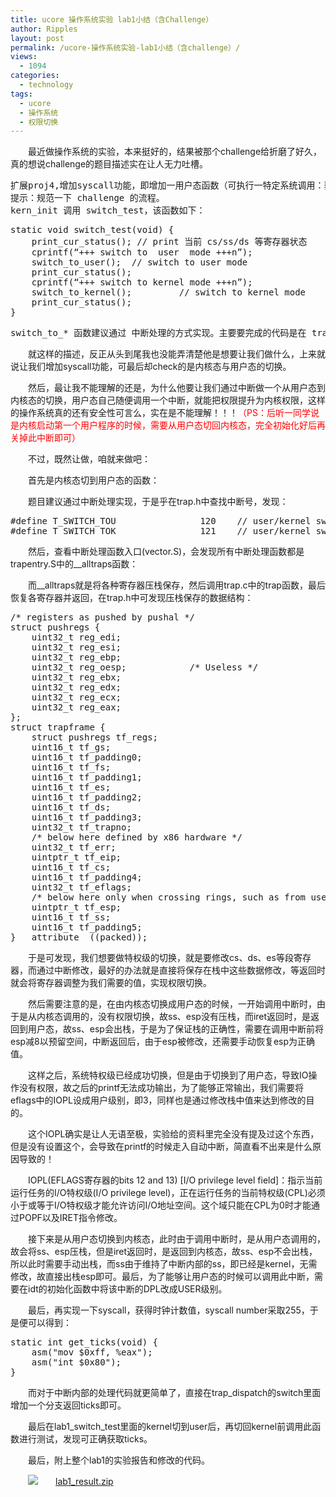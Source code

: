 ```yaml
---
title: ucore 操作系统实验 lab1小结（含Challenge）
author: Ripples
layout: post
permalink: /ucore-操作系统实验-lab1小结（含challenge）/
views:
  - 1094
categories:
  - technology
tags:
  - ucore
  - 操作系统
  - 权限切换
---
```

<p style="text-indent: 2em;">
  最近做操作系统的实验，本来挺好的，结果被那个challenge给折磨了好久，真的想说challenge的题目描述实在让人无力吐槽。
</p>

<pre class="brush:plain;toolbar:false">扩展proj4,增加syscall功能，即增加一用户态函数（可执行一特定系统调用：获得时钟计数值），当内核初始完毕后，可从内核态返回到用户态的函数，而用户态的函数又通过系统调用得到内核态的服务。需写出详细的设计和分析报告。完成出色的可获得适当加分。
提示：规范一下&nbsp;challenge&nbsp;的流程。&nbsp;
kern_init&nbsp;调用&nbsp;switch_test，该函数如下：</pre>

<!--more-->

<pre class="brush:cpp;toolbar:false">static&nbsp;void&nbsp;switch_test(void)&nbsp;{
&nbsp;&nbsp;&nbsp;&nbsp;print_cur_status();&nbsp;//&nbsp;print&nbsp;当前&nbsp;cs/ss/ds&nbsp;等寄存器状态
&nbsp;&nbsp;&nbsp;&nbsp;cprintf(“+++&nbsp;switch&nbsp;to&nbsp;&nbsp;user&nbsp;&nbsp;mode&nbsp;+++n”);
&nbsp;&nbsp;&nbsp;&nbsp;switch_to_user();&nbsp;&nbsp;//&nbsp;switch&nbsp;to&nbsp;user&nbsp;mode
&nbsp;&nbsp;&nbsp;&nbsp;print_cur_status();
&nbsp;&nbsp;&nbsp;&nbsp;cprintf(“+++&nbsp;switch&nbsp;to&nbsp;kernel&nbsp;mode&nbsp;+++n”);
&nbsp;&nbsp;&nbsp;&nbsp;switch_to_kernel();&nbsp;&nbsp;&nbsp;&nbsp;&nbsp;&nbsp;&nbsp;&nbsp;&nbsp;//&nbsp;switch&nbsp;to&nbsp;kernel&nbsp;mode
&nbsp;&nbsp;&nbsp;&nbsp;print_cur_status();
}</pre>

<pre class="brush:plain;toolbar:false">switch_to_*&nbsp;函数建议通过&nbsp;中断处理的方式实现。主要要完成的代码是在&nbsp;trap&nbsp;里面处理&nbsp;T_SWITCH_TO*&nbsp;中断，并设置好返回的状态。</pre>

<p style="text-indent: 2em;">
  就这样的描述，反正从头到尾我也没能弄清楚他是想要让我们做什么，上来就说让我们增加syscall功能，可最后却check的是内核态与用户态的切换。
</p>

<p style="text-indent: 2em;">
  然后，最让我不能理解的还是，为什么他要让我们通过中断做一个从用户态到内核态的切换，用户态自己随便调用一个中断，就能把权限提升为内核权限，这样的操作系统真的还有安全性可言么，实在是不能理解！！！<span style="color: rgb(255, 0, 0);">（PS：后听一同学说是内核启动第一个用户程序的时候，需要从用户态切回内核态，完全初始化好后再关掉此中断即可）</span>
</p>

<p style="text-indent: 2em;">
  不过，既然让做，咱就来做吧：
</p>

<p style="text-indent: 2em;">
  首先是内核态切到用户态的函数：
</p>

<p style="text-indent: 2em;">
  题目建议通过中断处理实现，于是乎在trap.h中查找中断号，发现：
</p>

<pre class="brush:cpp;toolbar:false">#define&nbsp;T_SWITCH_TOU&nbsp;&nbsp;&nbsp;&nbsp;&nbsp;&nbsp;&nbsp;&nbsp;&nbsp;&nbsp;&nbsp;&nbsp;&nbsp;&nbsp;&nbsp;&nbsp;120&nbsp;&nbsp;&nbsp;&nbsp;//&nbsp;user/kernel&nbsp;switch
#define&nbsp;T_SWITCH_TOK&nbsp;&nbsp;&nbsp;&nbsp;&nbsp;&nbsp;&nbsp;&nbsp;&nbsp;&nbsp;&nbsp;&nbsp;&nbsp;&nbsp;&nbsp;&nbsp;121&nbsp;&nbsp;&nbsp;&nbsp;//&nbsp;user/kernel&nbsp;switch</pre>

<p style="text-indent: 2em;">
  然后，查看中断处理函数入口(vector.S)，会发现所有中断处理函数都是trapentry.S中的__alltraps函数：
</p>

<p style="text-indent: 2em;">
  而__alltraps就是将各种寄存器压栈保存，然后调用trap.c中的trap函数，最后恢复各寄存器并返回，在trap.h中可发现压栈保存的数据结构：
</p>

<pre class="brush:cpp;toolbar:false">/*&nbsp;registers&nbsp;as&nbsp;pushed&nbsp;by&nbsp;pushal&nbsp;*/
struct&nbsp;pushregs&nbsp;{
&nbsp;&nbsp;&nbsp;&nbsp;uint32_t&nbsp;reg_edi;
&nbsp;&nbsp;&nbsp;&nbsp;uint32_t&nbsp;reg_esi;
&nbsp;&nbsp;&nbsp;&nbsp;uint32_t&nbsp;reg_ebp;
&nbsp;&nbsp;&nbsp;&nbsp;uint32_t&nbsp;reg_oesp;&nbsp;&nbsp;&nbsp;&nbsp;&nbsp;&nbsp;&nbsp;&nbsp;&nbsp;&nbsp;&nbsp;&nbsp;/*&nbsp;Useless&nbsp;*/
&nbsp;&nbsp;&nbsp;&nbsp;uint32_t&nbsp;reg_ebx;
&nbsp;&nbsp;&nbsp;&nbsp;uint32_t&nbsp;reg_edx;
&nbsp;&nbsp;&nbsp;&nbsp;uint32_t&nbsp;reg_ecx;
&nbsp;&nbsp;&nbsp;&nbsp;uint32_t&nbsp;reg_eax;
};
struct&nbsp;trapframe&nbsp;{
&nbsp;&nbsp;&nbsp;&nbsp;struct&nbsp;pushregs&nbsp;tf_regs;
&nbsp;&nbsp;&nbsp;&nbsp;uint16_t&nbsp;tf_gs;
&nbsp;&nbsp;&nbsp;&nbsp;uint16_t&nbsp;tf_padding0;
&nbsp;&nbsp;&nbsp;&nbsp;uint16_t&nbsp;tf_fs;
&nbsp;&nbsp;&nbsp;&nbsp;uint16_t&nbsp;tf_padding1;
&nbsp;&nbsp;&nbsp;&nbsp;uint16_t&nbsp;tf_es;
&nbsp;&nbsp;&nbsp;&nbsp;uint16_t&nbsp;tf_padding2;
&nbsp;&nbsp;&nbsp;&nbsp;uint16_t&nbsp;tf_ds;
&nbsp;&nbsp;&nbsp;&nbsp;uint16_t&nbsp;tf_padding3;
&nbsp;&nbsp;&nbsp;&nbsp;uint32_t&nbsp;tf_trapno;
&nbsp;&nbsp;&nbsp;&nbsp;/*&nbsp;below&nbsp;here&nbsp;defined&nbsp;by&nbsp;x86&nbsp;hardware&nbsp;*/
&nbsp;&nbsp;&nbsp;&nbsp;uint32_t&nbsp;tf_err;
&nbsp;&nbsp;&nbsp;&nbsp;uintptr_t&nbsp;tf_eip;
&nbsp;&nbsp;&nbsp;&nbsp;uint16_t&nbsp;tf_cs;
&nbsp;&nbsp;&nbsp;&nbsp;uint16_t&nbsp;tf_padding4;
&nbsp;&nbsp;&nbsp;&nbsp;uint32_t&nbsp;tf_eflags;
&nbsp;&nbsp;&nbsp;&nbsp;/*&nbsp;below&nbsp;here&nbsp;only&nbsp;when&nbsp;crossing&nbsp;rings,&nbsp;such&nbsp;as&nbsp;from&nbsp;user&nbsp;to&nbsp;kernel&nbsp;*/
&nbsp;&nbsp;&nbsp;&nbsp;uintptr_t&nbsp;tf_esp;
&nbsp;&nbsp;&nbsp;&nbsp;uint16_t&nbsp;tf_ss;
&nbsp;&nbsp;&nbsp;&nbsp;uint16_t&nbsp;tf_padding5;
}&nbsp;__attribute__((packed));</pre>

<p style="text-indent: 2em;">
  于是可发现，我们想要做特权级的切换，就是要修改cs、ds、es等段寄存器，而通过中断修改，最好的办法就是直接将保存在栈中这些数据修改，等返回时就会将寄存器调整为我们需要的值，实现权限切换。
</p>

<p style="text-indent: 2em;">
  然后需要注意的是，在由内核态切换成用户态的时候，一开始调用中断时，由于是从内核态调用的，没有权限切换，故ss、esp没有压栈，而iret返回时，是返回到用户态，故ss、esp会出栈，于是为了保证栈的正确性，需要在调用中断前将esp减8以预留空间，中断返回后，由于esp被修改，还需要手动恢复esp为正确值。
</p>

<p style="text-indent: 2em;">
  这样之后，系统特权级已经成功切换，但是由于切换到了用户态，导致IO操作没有权限，故之后的printf无法成功输出，为了能够正常输出，我们需要将eflags中的IOPL设成用户级别，即3，同样也是通过修改栈中值来达到修改的目的。
</p>

<p style="text-indent: 2em;">
  这个IOPL确实是让人无语至极，实验给的资料里完全没有提及过这个东西，但是没有设置这个，会导致在printf的时候走入自动中断，简直看不出来是什么原因导致的！
</p>

<p style="text-indent: 2em;">
  IOPL(EFLAGS寄存器的bits 12 and 13) [I/O privilege level field]：指示当前运行任务的I/O特权级(I/O privilege level)，正在运行任务的当前特权级(CPL)必须小于或等于I/O特权级才能允许访问I/O地址空间。这个域只能在CPL为0时才能通过POPF以及IRET指令修改。
</p>

<p style="text-indent: 2em;">
  接下来是从用户态切换到内核态，此时由于调用中断时，是从用户态调用的，故会将ss、esp压栈，但是iret返回时，是返回到内核态，故ss、esp不会出栈，所以此时需要手动出栈，而ss由于维持了中断内部的ss，即已经是kernel，无需修改，故直接出栈esp即可。最后，为了能够让用户态的时候可以调用此中断，需要在idt的初始化函数中将该中断的DPL改成USER级别。
</p>

<p style="text-indent: 2em;">
  最后，再实现一下syscall，获得时钟计数值，syscall number采取255，于是便可以得到：
</p>

<pre class="brush:cpp;toolbar:false">static&nbsp;int&nbsp;get_ticks(void)&nbsp;{
&nbsp;&nbsp;&nbsp;&nbsp;asm("mov&nbsp;$0xff,&nbsp;%eax");
&nbsp;&nbsp;&nbsp;&nbsp;asm("int&nbsp;$0x80");
}</pre>

<p style="text-indent: 2em;">
  而对于中断内部的处理代码就更简单了，直接在trap_dispatch的switch里面增加一个分支返回ticks即可。
</p>

<p style="text-indent: 2em;">
  最后在lab1_switch_test里面的kernel切到user后，再切回kernel前调用此函数进行测试，发现可正确获取ticks。
</p>

<p style="text-indent: 2em;">
  最后，附上整个lab1的实验报告和修改的代码。
</p>

<p style="line-height: 16px; text-indent: 2em;">
  <img src="http://geekjayvic.sinaapp.com/wp-content/plugins/wp-ueditor2/ueditor/dialogs/attachment/fileTypeImages/icon_rar.gif" /><a href="http://geekjayvic-wordpress.stor.sinaapp.com/uploads/2014/10/lab1_result.zip">lab1_result.zip</a>
</p>
